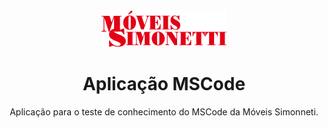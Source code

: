 <div align="center">
    <img src="/assets/img/header-logo.png"/>

# Aplicação MSCode
Aplicação para o teste de conhecimento do MSCode da Móveis Simonneti.
